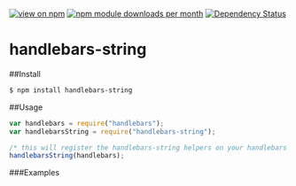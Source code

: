 [![view on npm](http://img.shields.io/npm/v/handlebars-string.svg)](https://www.npmjs.org/package/handlebars-string)
[![npm module downloads per month](http://img.shields.io/npm/dm/handlebars-string.svg)](https://www.npmjs.org/package/handlebars-string)
[![Dependency Status](https://david-dm.org/75lb/handlebars-string.svg)](https://david-dm.org/75lb/handlebars-string)

handlebars-string
===============

##Install
```sh
$ npm install handlebars-string
```

##Usage
```js
var handlebars = require("handlebars");
var handlebarsString = require("handlebars-string");

/* this will register the handlebars-string helpers on your handlebars instance */
handlebarsString(handlebars);
```

###Examples
